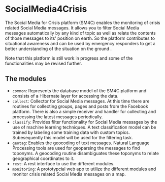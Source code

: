 # SocialMedia4Crisis
The Social Media for Crisis platform (SM4C) enables the monitoring of crisis related Social Media messages. It allows you to filter Social Media messages automatically by any kind of topic as well as relate the contents of those messages to its' position on earth. So the platform contributes to situational awareness and can be used by emergency responders to get a better understanding of the situation on the ground .

Note that this platform is still work in progress and some of the functionalities may be revised further.

## The modules

* `common`: Represents the database model of the SM4C platform and consists of a Hibernate layer for accessing the data.
* `collect`: Collector for Social Media messages. At this time there are routines for collecting groups, pages and posts from the Facebook platform. There is also a simple receiver and handler for collecting and processing the latest messages periodically.
* `classify`: Provides filter functionality for Social Media messages by the use of machine learning techniques. A text classification model can be trained by labeling some training data with custom topics. Subesequently this model will be used for the filtering task.
* `geotag`: Enables the geocoding of text messages. Natural Language Processing tools are used for geoparsing the messages to find toponyms. A geocoding routine disambiguates these toponyms to relate geographical coordinates to it.
* `rest`: A rest interface to use the different modules.
* `monitoring`: A prototypcial web app to utilize the different modules and monitor crisis related Social Media messages on a map.

